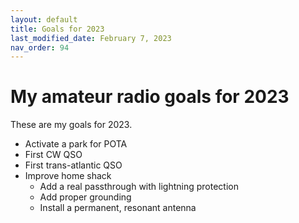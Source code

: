 ```yaml
---
layout: default
title: Goals for 2023
last_modified_date: February 7, 2023 
nav_order: 94
---
```


# My amateur radio goals for 2023

These are my goals for 2023.

 - Activate a park for POTA
 - First CW QSO
 - First trans-atlantic QSO
 - Improve home shack
    - Add a real passthrough with lightning protection
    - Add proper grounding
    - Install a permanent, resonant antenna



